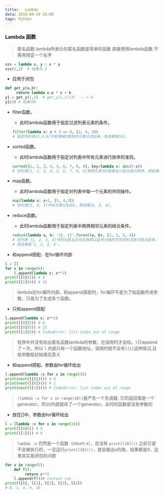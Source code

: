 ```yaml
---
title:   Lambda
data: 2018-09-29 16:00
tags: Python
---
```

### Lambda 函数
> 匿名函数 lambda所表示的匿名函数是简单的函数 直接使用lambda函数 不需用绑定一个名字

```python
sss = lambda x, y : x * y
sss(1,2)  # 结果为 2
```
- 应用于闭包
```python
def get_y(a,b):
     return lambda x:a * x + b
y1 = get_y(1,1)  # get_y(1,1)(3)  ---> 4
y1(3) # 结果为4
```
- filter函数。
  - 此时lambda函数用于指定过滤列表元素的条件。 
  ```python
  filter(lambda x: x % 3 == 0, [2, 4, 36)
  # 指定将列表[2,4,6]中能够被3整除的元素过滤出来，其结果是[6]。
  ```
- sorted函数。
  - 此时lambda函数用于指定对列表中所有元素进行排序的准则。
  ```python
  sorted([1, 2, 3, 4, 5, 6, 7, 8, 9], key=lambda x: abs(5-x))
  # 将列表[1, 2, 3, 4, 5, 6, 7, 8, 9]按照元素与5距离从小到大进行排序，其结果是[5, 4, 6, 3, 7, 2, 8, 1, 9]。
  ```
- map函数。
  - 此时lambda函数用于指定对列表中每一个元素的共同操作。
  ```python
  map(lambda x: x+1, [5, 4,3])
  # 将列表[5, 4, 3]中的元素分别加1，其结果[6, 5, 4]。
  ```
  
- reduce函数。
  - 此时lambda函数用于指定列表中两两相邻元素的结合条件。
  ```python
  reduce(lambda a, b: '{}, {}'.format(a, b), [1, 2, 3, 4])
  # 将列表 [1, 2, 3, 4]中的元素从左往右两两以逗号分隔的字符的形式依次结合起来，
  # 其结果是'1, 2, 3, 4'。
  ```

- 和append搭配、在for循环内部
```python
l = []
for x in range(6):
    l.append(lambda x: x**2)
print(l[0](2)) # 4
print(l[1](4)) # 16
```
> lambda在for循环内部，和append搭配时，for循环不是为了给函数传递参数，只是为了生成多个函数。

- 只和append搭配
```python
l.append(lambda x: x**2)
print(l[0](2)) # 4
print(l[0](5)) # 25
print(l[1](8)) # IndexError: list index out of range
```
> 程序中并没有给出匿名函数lambda的参数，在调用时才会给。`l`只append了一次，所以 `l` 内部只有一个函数地址。调用时就不会有`l[1]`这种情况,且给参数赋初始值无意义

- 和append搭配、参数由for循环给出
```python
l.append(lambda :x for x in range(5))
print(next(l[0])()) # 0
print(next(l[0])()) # 1
print(next(l[1])()) # IndexError: list index out of range
```
> `(lambda :x for x in range(10))`是产生一个生成器, 它的返回值是一个generator，所以l内部就存了一个generator。此时的函数是没有参数的

- 放在[]中、参数由for循环给出
```python
l = [lambda :x for x in range(10)]
print(l[0]()) # 9
print(l[1]()) # 9
```
> `lambda :x` 仍然是一个函数（return x），在没有 `print(l[0]())` 之前它是不会被执行的，一旦运行`print(l[0]())`，就会输出x的值，结果都是9，这里其实是闭包的问题

```python
for x in range(5):
    def f():
         return x**2
    l.append(f())# instant run
print(l[0], l[1], l[2], l[3], l[4])
# 0, 1, 4, 9, 16
```








